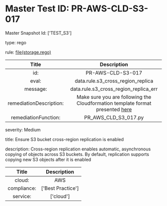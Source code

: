 



# Master Test ID: PR-AWS-CLD-S3-017


Master Snapshot Id: ['TEST_S3']

type: rego

rule: [file(storage.rego)]  
  
  
  
  

|Title|Description|
| :---: | :---: |
|id: |PR-AWS-CLD-S3-017|
|eval: |data.rule.s3_cross_region_replica|
|message: |data.rule.s3_cross_region_replica_err|
|remediationDescription: |Make sure you are following the Cloudformation template format presented <a href='https://docs.aws.amazon.com/AWSCloudFormation/latest/UserGuide/aws-properties-s3-bucket-replicationconfiguration-rules.html#cfn-s3-bucket-replicationconfiguration-rules-destination' target='_blank'>here</a>|
|remediationFunction: |PR_AWS_CLD_S3_017.py|


severity: Medium

title: Ensure S3 bucket cross-region replication is enabled

description: Cross-region replication enables automatic, asynchronous copying of objects across S3 buckets. By default, replication supports copying new S3 objects after it is enabled  
  
  

|Title|Description|
| :---: | :---: |
|cloud: |AWS|
|compliance: |['Best Practice']|
|service: |['cloud']|



[file(storage.rego)]: https://github.com/prancer-io/prancer-compliance-test/tree/master/aws/cloud/storage.rego
